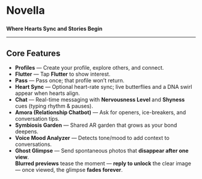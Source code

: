 # Novella

### 
**Where Hearts Sync and Stories Begin**

---

## Core Features

- **Profiles** — Create your profile, explore others, and connect.
- **Flutter** — Tap **Flutter** to show interest.
- **Pass** — Pass once; that profile won’t return.
- **Heart Sync** — Optional heart-rate sync; live butterflies and a DNA swirl appear when hearts align.
- **Chat** — Real-time messaging with **Nervousness Level** and **Shyness** cues (typing rhythm & pauses).
- **Amora (Relationship Chatbot)** — Ask for openers, ice-breakers, and conversation tips.
- **Symbiosis Garden** — Shared AR garden that grows as your bond deepens.
- **Voice Mood Analyzer** — Detects tone/mood to add context to conversations.
- **Ghost Glimpse** — Send spontaneous photos that **disappear after one view**.  
  **Blurred previews** tease the moment — **reply to unlock** the clear image — once viewed, the glimpse **fades forever**.
